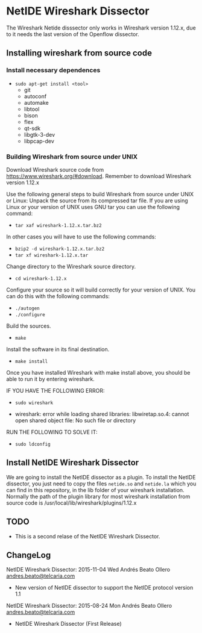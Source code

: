 # NetIDE Wireshark Dissector

The Wireshark Netide disssector only works in Wireshark version 1.12.x, due to it needs the last version of the Openflow dissector.

## Installing wireshark from source code

### Install necessary dependences

* ```sudo apt-get install <tool>```
	* git
	* autoconf
	* automake
	* libtool
	* bison
	* flex
	* qt-sdk
	* libgtk-3-dev
	* libpcap-dev

### Building Wireshark from source under UNIX

Download Wireshark source code from https://www.wireshark.org/#download. Remember to download Wireshark version 1.12.x

Use the following general steps to build Wireshark from source under UNIX or Linux:
Unpack the source from its compressed tar file. If you are using Linux or your version of UNIX uses GNU tar you can use the following command:
* ```tar xaf wireshark-1.12.x.tar.bz2```

In other cases you will have to use the following commands:
* ```bzip2 -d wireshark-1.12.x.tar.bz2```
* ```tar xf wireshark-1.12.x.tar```

Change directory to the Wireshark source directory.
* ```cd wireshark-1.12.x```

Configure your source so it will build correctly for your version of UNIX. You can do this with the following commands:
* ```./autogen```
* ```./configure```

Build the sources.
* ```make```

Install the software in its final destination.
* ```make install```

Once you have installed Wireshark with make install above, you should be able to run it by entering wireshark.

IF YOU HAVE THE FOLLOWING ERROR:
* ```sudo wireshark```

* wireshark: error while loading shared libraries: libwiretap.so.4: cannot open shared object file: No such file or directory

RUN THE FOLLOWING TO SOLVE IT:
* ```sudo ldconfig```

## Install NetIDE Wireshark Dissector
We are going to install the NetIDE dissector as a plugin. To install the NetIDE dissector, you just need to copy the files ```netide.so``` and ```netide.la``` which you can find in this repository, in the lib folder of your wireshark installation. Normally the path of the plugin library for most wireshark installation from source code is /usr/local/lib/wireshark/plugins/1.12.x


## TODO

* This is a second relase of the NetIDE Wireshark Dissector.


## ChangeLog

NetIDE Wireshark Dissector: 2015-11-04 Wed Andrés Beato Ollero <andres.beato@telcaria.com>

   * New version of NetIDE dissector to support the NetIDE protocol version 1.1

NetIDE Wireshark Dissector: 2015-08-24 Mon Andrés Beato Ollero <andres.beato@telcaria.com>

   * NetIDE Wireshark Dissector (First Release)
